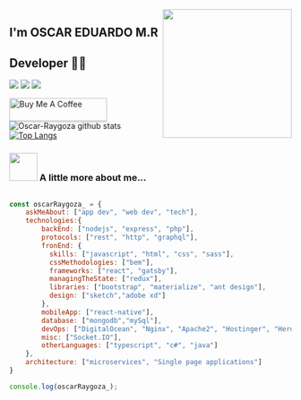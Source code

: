 <img align='right' src="https://media2.giphy.com/media/LmNwrBhejkK9EFP504/giphy.gif?cid=ecf05e47f432655751fbc4ec4bb7fa845bd52067fa3f3332&rid=giphy.gif" width="230">

## I'm OSCAR EDUARDO M.R 
## Developer 👨‍💻

[![](https://img.shields.io/badge/LinkedIn-Oscar%20Eduardo%20Raygoza-blue)](https://www.linkedin.com/in/oscar-eduardo-raygoza-a1762515b/)
[![](https://img.shields.io/badge/Gmail-oscar.eduardo.raygoza%40gmail.com-red)](mailto:oscar.eduardo.raygoza@gmail.com)
[![](https://img.shields.io/badge/Twitter-OscarRaygoza_-1da1f2)](https://twitter.com/OscarRaygoza_)


<a href="https://www.buymeacoffee.com/oscarraygoza" target="_blank"><img src="https://www.buymeacoffee.com/assets/img/custom_images/orange_img.png" alt="Buy Me A Coffee" style="height: 41px !important;width: 174px !important;box-shadow: 0px 3px 2px 0px rgba(190, 190, 190, 0.5) !important;-webkit-box-shadow: 0px 3px 2px 0px rgba(190, 190, 190, 0.5) !important;" ></a>
![Oscar-Raygoza github stats](https://github-readme-stats.vercel.app/api?username=Oscar-Raygoza&show_icons=true&theme=vue-dark)
[![Top Langs](https://github-readme-stats.vercel.app/api/top-langs/?username=Oscar-Raygoza&layout=compact&theme=vue-dark)](https://github.com/Oscar-Raygoza/github-readme-stats)

### <img src="https://media.giphy.com/media/VgCDAzcKvsR6OM0uWg/giphy.gif" width="50"> A little more about me...  

```javascript

const oscarRaygoza_ = {
    askMeAbout: ["app dev", "web dev", "tech"],
    technologies:{
        backEnd: ["nodejs", "express", "php"],
        protocols: ["rest", "http", "graphql"],
        fronEnd: {
          skills: ["javascript", "html", "css", "sass"],
          cssMethodologies: ["bem"],
          frameworks: ["react", "gatsby"],
          managingTheState: ["redux"],
          libraries: ["bootstrap", "materialize", "ant design"],
          design: ["sketch","adobe xd"]
        },
        mobileApp: ["react-native"],
        database: ["mongodb","mySql"],
        devOps: ["DigitalOcean", "Nginx", "Apache2", "Hostinger", "Heroku"],
        misc: ["Socket.IO"],
        otherLanguages: ["typescript", "c#", "java"]
    },
    architecture: ["microservices", "Single page applications"]
}

console.log(oscarRaygoza_);
```
